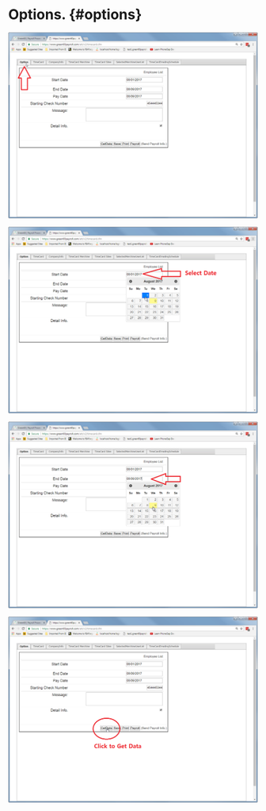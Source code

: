 # Options. {#options}

![](/assets/3-1.png)

![](/assets/3-2.png)

![](/assets/3-3.png)

![](/assets/3-4.png)

